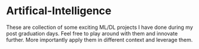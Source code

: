 # Artifical-Intelligence
These are collection of some exciting ML/DL projects I have done during my post graduation days. Feel free to play around with them and innovate further. More importantly apply them in different context and leverage them.
